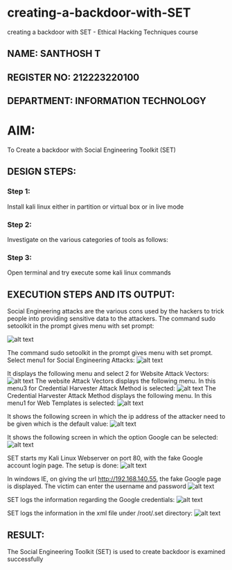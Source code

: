# creating-a-backdoor-with-SET
creating a backdoor with SET - Ethical Hacking Techniques course

## NAME: SANTHOSH T
## REGISTER NO: 212223220100
## DEPARTMENT: INFORMATION TECHNOLOGY

# AIM:
To Create a backdoor with Social Engineering Toolkit (SET)

## DESIGN STEPS:

### Step 1:

Install kali linux either in partition or virtual box or in live mode


### Step 2:

Investigate on the various categories of tools as follows:

### Step 3:

Open terminal and try execute some kali linux commands

## EXECUTION STEPS AND ITS OUTPUT:
Social Engineering attacks are the various cons used by the hackers to trick people into providing sensitive data to the attackers. 
The command sudo setoolkit in the prompt gives menu with set prompt:

![alt text](image.png)

The command sudo setoolkit in the prompt gives menu with set prompt. Select menu1 for Social Engineering Attacks:
![alt text](image-1.png)

It displays the following menu and select 2 for Website Attack Vectors:
![alt text](image-2.png)
The website Attack Vectors displays the following menu. In this menu3 for Credential Harvester Attack Method is selected:
![alt text](image-3.png)
The Credential Harvester Attack Method displays the following menu. In this menu1 for Web Templates is selected:
![alt text](image-4.png)

It shows the following screen in which the ip address of the attacker need to be given which is the default value:
![alt text](image-5.png)

It shows the following screen in which the option Google can be selected:
![alt text](image-6.png)

SET starts my Kali Linux Webserver on port 80, with the fake Google account login page. The setup is done:
![alt text](image-7.png)


In windows IE, on giving the url http://192.168.140.55, the fake Google page is displayed. The victim can enter the username and password
![alt text](image-8.png)

SET logs the information regarding the Google credentials:
![alt text](image-9.png)

SET logs the information in the xml file under /root/.set directory:
![alt text](image-10.png)



## RESULT:
The Social Engineering Toolkit (SET) is used to create backdoor is  examined successfully
